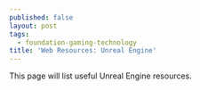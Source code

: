 ```yaml
---
published: false
layout: post
tags:
  - foundation-gaming-technology
title: 'Web Resources: Unreal Engine'
---
```

This page will list useful Unreal Engine resources.
